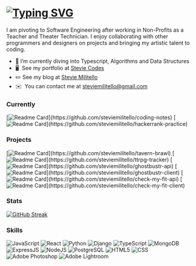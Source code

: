 [![Typing SVG](https://readme-typing-svg.demolab.com?font=Fira+Code&size=30&pause=1000&color=C474C8&vCenter=true&width=435&height=35&lines=Hi+%F0%9F%91%8B+My+name+is+Stevie)](https://git.io/typing-svg)
===================================================================
I am pivoting to Software Engineering after working in Non-Profits as a Teacher and Theater Technician. I enjoy collaborating with other programmers and designers on projects and bringing my artistic talent to coding.

* 🌱 I’m currently diving into Typescript, Algorithms and Data Structures
* 🖥️  See my portfolio at [Stevie Codes](http://steviecodes.com)
* ✏️ See my blog at [Stevie Militello](https://medium.com/@steviemilitello)
* ✉️  You can contact me at [steviemilitello@gmail.com](mailto:steviemilitello@gmail.com)

### Currently

[![Readme Card](https://github-readme-stats.vercel.app/api/pin/?username=steviemilitello&repo=coding-notes&theme=react&bg_color=1F222E&title_color=C474C8&hide_border=true&icon_color=F8D866&show_icons=false")](https://github.com/steviemilitello/coding-notes)
[![Readme Card](https://github-readme-stats.vercel.app/api/pin/?username=steviemilitello&repo=hackerrank-practice&theme=react&bg_color=1F222E&title_color=C474C8&hide_border=true&icon_color=F8D866&show_icons=false")](https://github.com/steviemilitello/hackerrank-practice)

### Projects

[![Readme Card](https://github-readme-stats.vercel.app/api/pin/?username=steviemilitello&repo=tavern-brawl&theme=react&bg_color=1F222E&title_color=C474C8&hide_border=true&icon_color=F8D866&show_icons=false")](https://github.com/steviemilitello/tavern-brawl)
[![Readme Card](https://github-readme-stats.vercel.app/api/pin/?username=steviemilitello&repo=ttrpg-tracker&theme=react&bg_color=1F222E&title_color=C474C8&hide_border=true&icon_color=F8D866&show_icons=false")](https://github.com/steviemilitello/ttrpg-tracker)
[![Readme Card](https://github-readme-stats.vercel.app/api/pin/?username=steviemilitello&repo=ghostbustr-api&theme=react&bg_color=1F222E&title_color=C474C8&hide_border=true&icon_color=F8D866&show_icons=false")](https://github.com/steviemilitello/ghostbustr-api)
[![Readme Card](https://github-readme-stats.vercel.app/api/pin/?username=steviemilitello&repo=ghostbustr-client&theme=react&bg_color=1F222E&title_color=C474C8&hide_border=true&icon_color=F8D866&show_icons=false")](https://github.com/steviemilitello/ghostbustr-client)
[![Readme Card](https://github-readme-stats.vercel.app/api/pin/?username=steviemilitello&repo=check-my-fit-api&theme=react&bg_color=1F222E&title_color=C474C8&hide_border=true&icon_color=F8D866&show_icons=false")](https://github.com/steviemilitello/check-my-fit-api)
[![Readme Card](https://github-readme-stats.vercel.app/api/pin/?username=steviemilitello&repo=check-my-fit-client&theme=react&bg_color=1F222E&title_color=C474C8&hide_border=true&icon_color=F8D866&show_icons=false")](https://github.com/steviemilitello/check-my-fit-client)

### Stats

[![GitHub Streak](https://streak-stats.demolab.com?user=steviemilitello&theme=synthwave&card_width=800)](https://git.io/streak-stats)

### Skills

![JavaScript](https://img.shields.io/badge/JavaScript-323330?style=for-the-badge&logo=javascript&logoColor=F7DF1E)
![React](https://img.shields.io/badge/React-20232A?style=for-the-badge&logo=react&logoColor=61DAFB)
![Python](https://img.shields.io/badge/Python-FFD43B?style=for-the-badge&logo=python&logoColor=blue)
![Django](https://img.shields.io/badge/Django-092E20?style=for-the-badge&logo=django&logoColor=green)
![TypeScript](https://img.shields.io/badge/TypeScript-007ACC?style=for-the-badge&logo=typescript&logoColor=white)
![MongoDB](https://img.shields.io/badge/MongoDB-4EA94B?style=for-the-badge&logo=mongodb&logoColor=white)
![ExpressJS](https://img.shields.io/badge/Express.js-000000?style=for-the-badge&logo=express&logoColor=white)
![NodeJS](https://img.shields.io/badge/Node.js-339933?style=for-the-badge&logo=nodedotjs&logoColor=white)
![PostgreSQL](https://img.shields.io/badge/PostgreSQL-316192?style=for-the-badge&logo=postgresql&logoColor=white)
![HTML5](https://img.shields.io/badge/HTML5-E34F26?style=for-the-badge&logo=html5&logoColor=white)
![CSS](https://img.shields.io/badge/CSS3-1572B6?style=for-the-badge&logo=css3&logoColor=white)
![Adobe Photoshop](https://img.shields.io/badge/Adobe%20Photoshop-31A8FF?style=for-the-badge&logo=Adobe%20Photoshop&logoColor=black)
![Adobe Lightroom](https://img.shields.io/badge/Adobe%20Lightroom-31A8FF?style=for-the-badge&logo=Adobe%20Lightroom&logoColor=white)
